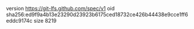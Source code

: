 version https://git-lfs.github.com/spec/v1
oid sha256:ed9f9a4b13e23290d23923b6175ced18732ce426b44438e9cce1ff6eddc9174c
size 8219
